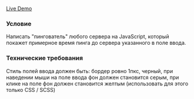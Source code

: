 [Live Demo](http://profit-center-ping.eclipseweb.ru/)

### Условие

Написать "пингователь" любого сервера на JavaScript, который покажет
примерное время пинга до сервера указанного в поле ввода.


### Технические требования

Стиль полей ввода должен быть: бордер ровно 1пкс, черный, при наведении мыши на
поле ввода фон должен становится серым, при клике на поле фон должен становится
желтым (использовать для этого только CSS / SCSS)
